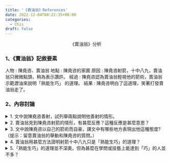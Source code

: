 ```yaml
---
title: '《賣油翁》References'
date: 2022-12-04T00:22:35+08:00
categories:
  - Chis
draft: false
---
```


<p style="text-align: center;">《賣油翁》分析</p>


### 1、《賣油翁》記敘要素
人物 : 陳堯咨、賣油翁 </n>
地點 : 陳堯咨的家圃 </n>
原因 : 陳堯咨射箭，十中八九，賣油翁只微微點頭，稍為表示讚許。</n>
經過 : 陳堯咨認為賣油翁輕視他的箭術，賣油翁示範瀝油來說明「熟能生巧」</n>
的道理。
結果 : 陳堯咨明白了這道理，笑著打發賣油翁走了。</n>

### 2、內容討論

<details>
  <summary>1. 文中說陳堯咨善射，試列舉兩點說明他善射的情形。</summary>
    第一：他的箭藝在當代舉世無雙；第二：他射箭時十次有八九次射中。
</details>

<details>
  <summary>2. 賣油翁見到陳堯咨射箭的情形，有甚麼反應？這種反應是甚麼意思？</summary>
    賣油翁見到陳堯咨射箭的情形，只是微微點頭。他微微點頭，是讚許的意思。
</details>

<details>
  <summary>3. 文中說陳堯咨以自己的箭術而自豪，課文中有哪些地方表現出他這種態度? </n> （提示：留意賣油翁的舉動和陳堯咨的質問。）</summary>
    賣油翁不在意地斜著眼看他射箭，只是微微點頭，陳堯咨感到不快，進而質問
賣油翁：「難道我的箭術不精彩嗎？」當賣油翁告訴他這只是手法熟練罷了，他
又生氣地說：「你怎敢輕視我的箭術？」從這些方面可以看出陳堯咨以自己的箭
術而感到很自豪。
</details>

<details>
  <summary>4. 賣油翁用甚麼方法證明射箭十中八九只是「熟能生巧」的道理？</summary>
    賣油翁取一個葫蘆放在地上，再以一個銅錢覆蓋葫蘆口，用杓把油注入葫蘆中。
油從銅錢中間的小孔流入葫蘆內，絲毫沒有沾溼銅錢，這種技藝與射箭「十中
八九」相比，並不見得容易。賣油翁以注油入葫蘆不漏一滴的示範，證明射箭十
中八九只是「熟能生巧」的道理。
</details>

<details>
  <summary>5.「熟能生巧」的道理並不深奧，但為甚麼在學問或技藝上能達到「巧」的人並
不多？</summary>
    無論哪一種學問或技藝，要能「巧」，便先要達到「熟」的境地，要「熟」便要
長期刻苦練習。一般人都不願刻苦練習，因此能達到「巧」的人並不多。
</details>
